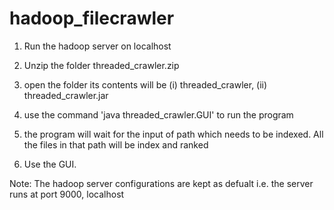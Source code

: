 # hadoop_filecrawler
1. Run the hadoop server on localhost
2. Unzip the folder threaded_crawler.zip

3. open the folder its contents will be 
(i) threaded_crawler, 
(ii) threaded_crawler.jar

4. use the command 'java threaded_crawler.GUI' to run the program
5. the program will wait for the input of path which needs to be indexed. 
All the files in that path will be index and ranked
6. Use the GUI.

Note: The hadoop server configurations are kept as defualt i.e. the server runs at port 9000, localhost

